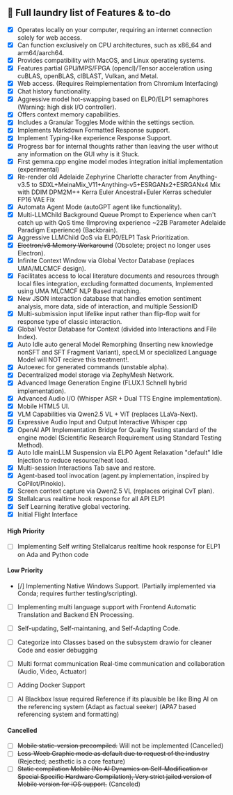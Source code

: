 ## 📃 Full laundry list of Features & to-do

- [x] Operates locally on your computer, requiring an internet connection solely for web access.
- [x] Can function exclusively on CPU architectures, such as x86_64 and arm64/aarch64.
- [x] Provides compatibility with MacOS, and Linux operating systems.
- [x] Features partial GPU/MPS/FPGA (opencl)/Tensor acceleration using cuBLAS, openBLAS, clBLAST, Vulkan, and Metal.
- [x] Web access. (Requires Reimplementation from Chromium Interfacing)
- [x] Chat history functionality.
- [x] Aggressive model hot-swapping based on ELP0/ELP1 semaphores (Warning: high disk I/O controller).
- [x] Offers context memory capabilities.
- [x] Includes a Granular Toggles Mode within the settings section.
- [x] Implements Markdown Formatted Response support.
- [x] Implement Typing-like experience Response Support.
- [x] Progress bar for internal thoughts rather than leaving the user without any information on the GUI why is it Stuck.
- [x] First gemma.cpp engine model modes integration initial implementation (experimental)
- [x] Re-render old Adelaide Zephyrine Charlotte character from Anything-v3.5 to SDXL+MeinaMix_V11+Anything-v5+ESRGANx2+ESRGANx4 Mix with DDIM DPM2M++ Kerra Euler Ancestral+Euler Kerras scheduler FP16 VAE Fix
- [x] Automata Agent Mode (autoGPT agent like functionality).
- [x] Multi-LLMChild Background Queue Prompt to Experience when can't catch up with QoS time (Improving experience ~22B Parameter Adelaide Paradigm Experience) (Backbrain).
- [x] Aggressive LLMChild QoS via ELP0/ELP1 Task Prioritization.
- [x] ~~Electron/v8 Memory Workaround~~ (Obsolete; project no longer uses Electron).
- [x] Infinite Context Window via Global Vector Database (replaces UMA/MLCMCF design).
- [x] Facilitates access to local literature documents and resources through local files integration, excluding formatted documents, Implemented using UMA MLCMCF NLP Based matching.
- [x] New JSON interaction database that handles emotion sentiment analysis, more data, side of interaction, and multiple SessionID
- [x] Multi-submission input lifelike input rather than flip-flop wait for response type of classic interaction.
- [x] Global Vector Database for Context (divided into Interactions and File Index).
- [x] Auto Idle auto general Model Remorphing (Inserting new knowledge nonSFT and SFT Fragment Variant), specLM or specialized Language Model will NOT recieve this treatment!.
- [x] Autoexec for generated commands (unstable alpha).
- [x] Decentralized model storage via ZephyMesh Network.
- [x] Advanced Image Generation Engine (FLUX.1 Schnell hybrid implementation).
- [x] Advanced Audio I/O (Whisper ASR + Dual TTS Engine implementation).
- [x] Mobile HTML5 UI.
- [x] VLM Capabilities via Qwen2.5 VL + ViT (replaces LLaVa-Next).
- [x] Expressive Audio Input and Output Interactive Whisper cpp
- [x] OpenAI API Implementation Bridge for Quality Testing standard of the engine model (Scientific Research Requirement using Standard Testing Method).
- [x] Auto Idle mainLLM Suspension via ELP0 Agent Relaxation "default" Idle Injection to reduce resource/heat load.
- [x] Multi-session Interactions Tab save and restore.
- [x] Agent-based tool invocation (agent.py implementation, inspired by CoPilot/Pinokio).
- [x] Screen context capture via Qwen2.5 VL (replaces original CvT plan).
- [x] StellaIcarus realtime hook response for all API ELP1
- [x] Self Learning iterative global vectoring. 
- [x] Initial Flight Interface

#### High Priority
- [ ] Implementing Self writing StellaIcarus realtime hook response for ELP1 on Ada and Python code

#### Low Priority
- [/] Implementing Native Windows Support. (Partially implemented via Conda; requires further testing/scripting).
- [ ] Implementing multi language support with Frontend Automatic Translation and Backend EN Processing.
- [ ] Self-updating, Self-maintaning, and Self-Adapting Code.
- [ ] Categorize into Classes based on the subsystem drawio for cleaner Code and easier debugging
- [ ] Multi format communication Real-time communication and collaboration (Audio, Video, Actuator)
- [ ] Adding Docker Support
- [ ] AI Blackbox Issue required Reference if its plausible be like Bing AI on the referencing system (Adapt as factual seeker) (APA7 based referencing system and formatting)


#### Cancelled
- [ ] ~~Mobile static-version precompiled.~~ Will not be implemented (Cancelled)
- [ ] ~~Less-Weeb Graphic mode as default due to request of the industry~~ (Rejected; aesthetic is a core feature)
- [ ] ~~Static compilation Mobile (No AI Dynamics on Self-Modification or Special Specific Hardware Compilation), Very strict jailed version of Mobile version for iOS support.~~ (Canceled)
